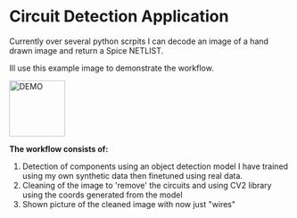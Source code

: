# Circuit Detection Application

Currently over several python scrpits I can decode an image of a hand drawn image and return a Spice NETLIST.

Ill use this example image to demonstrate the workflow.

<img src="Assets/Demo_circuit.png" alt="DEMO" width="100" height="100">

**The workflow consists of:**
1. Detection of components using an object detection model I have trained using my own synthetic data then finetuned using real data.
2. Cleaning of the image to 'remove' the circuits and using CV2 library using the coords generated from the model
3. Shown picture of the cleaned image with now just "wires"
